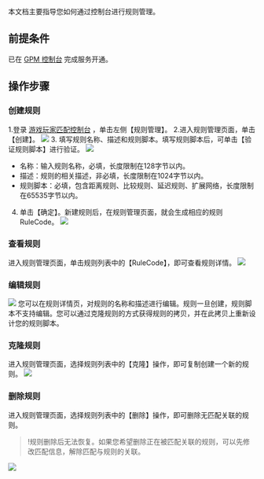 本文档主要指导您如何通过控制台进行规则管理。

## 前提条件
已在 [GPM 控制台](https://console.cloud.tencent.com/gpm) 完成服务开通。

## 操作步骤
### 创建规则
1.登录 [游戏玩家匹配控制台](https://console.cloud.tencent.com/gpm) ，单击左侧【规则管理】。
2.进入规则管理页面，单击【创建】。
![](https://main.qcloudimg.com/raw/c54fe5fad3b273c3fc0b0b5a219666df.jpg)
3. 填写规则名称、描述和规则脚本。填写规则脚本后，可单击【验证规则脚本】进行验证。
![](https://main.qcloudimg.com/raw/beff75ea5b213105490f19677871e333.jpg)
 - 名称：输入规则名称，必填，长度限制在128字节以内。
 - 描述：规则的相关描述，非必填，长度限制在1024字节以内。
 - 规则脚本：必填，包含距离规则、比较规则、延迟规则、扩展网络，长度限制在65535字节以内。

4. 单击【确定】。新建规则后，在规则管理页面，就会生成相应的规则 RuleCode。
![](https://main.qcloudimg.com/raw/df4e987e88ab35f45218b6945a51c177.jpg)

### 查看规则
进入规则管理页面，单击规则列表中的【RuleCode】，即可查看规则详情。
![](https://main.qcloudimg.com/raw/908fb5b602dfe341b6a763c95dc6fb1c.jpg)

### 编辑规则
![](https://main.qcloudimg.com/raw/c48b48f13ef7922fd8f5844070de6dab.png)
您可以在规则详情页，对规则的名称和描述进行编辑。规则一旦创建，规则脚本不支持编辑。您可以通过克隆规则的方式获得规则的拷贝，并在此拷贝上重新设计您的规则脚本。

### 克隆规则
进入规则管理页面，选择规则列表中的【克隆】操作，即可复制创建一个新的规则。
![](https://main.qcloudimg.com/raw/5222bd1bd28eb97c1cda742add32a247.jpg)

### 删除规则
进入规则管理页面，选择规则列表中的【删除】操作，即可删除无匹配关联的规则。
>!规则删除后无法恢复。如果您希望删除正在被匹配关联的规则，可以先修改匹配信息，解除匹配与规则的关联。
>
![](https://main.qcloudimg.com/raw/53f96a49d5e96ec80a424a835b367ec7.jpg)




